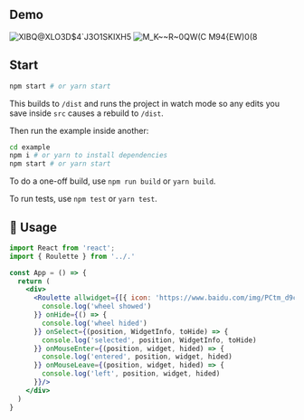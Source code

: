 ## Demo
![XIBQ@XLO3D$4`J3O1SKIXH5](https://user-images.githubusercontent.com/102608263/219395888-6c229fee-f2ca-440a-aacf-0b2df1e685ce.png)
![M_K~~R~0QW(C M94{EW)0(8](https://user-images.githubusercontent.com/102608263/219396020-8e8b9932-b815-4a4f-85c5-368cd1900ce5.png)

## Start
```bash
npm start # or yarn start
```

This builds to `/dist` and runs the project in watch mode so any edits you save inside `src` causes a rebuild to `/dist`.

Then run the example inside another:

```bash
cd example
npm i # or yarn to install dependencies
npm start # or yarn start
```
To do a one-off build, use `npm run build` or `yarn build`.

To run tests, use `npm test` or `yarn test`.

## 🔨 Usage

```jsx
import React from 'react';
import { Roulette } from '../.'

const App = () => {
  return (
    <div>
      <Roulette allwidget={[{ icon: 'https://www.baidu.com/img/PCtm_d9c8750bed0b3c7d089fa7d55720d6cf.png', id: '1', label: 'first', position: 0 }]} radius={500} onShow={() => {
        console.log('wheel showed')
      }} onHide={() => {
        console.log('wheel hided')
      }} onSelect={(position, WidgetInfo, toHide) => {
        console.log('selected', position, WidgetInfo, toHide)
      }} onMouseEnter={(position, widget, hided) => {
        console.log('entered', position, widget, hided)
      }} onMouseLeave={(position, widget, hided) => {
        console.log('left', position, widget, hided)
      }}/>
    </div>
  )
}
```
